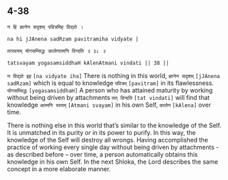 ## 4-38


```shloka-sa
न हि ज्ञानेन सदृशम् पवित्रमिह विद्यते ।
```
```shloka-sa-hk
na hi jJAnena sadRzam pavitramiha vidyate |
```
```shloka-sa
तत्स्वयम् योगसम्सिद्धः कालेनात्मनि विन्दति ॥ ३८ ॥
```
```shloka-sa-hk
tatsvayam yogasamsiddhaH kAlenAtmani vindati || 38 ||
```

`न विद्यते इह` `[na vidyate iha]` There is nothing in this world, `ज्ञानेन सदृशम्` `[jJAnena sadRzam]` which is equal to knowledge `पवित्रम्` `[pavitram]` in its flawlessness. `योगसम्सिद्धः` `[yogasamsiddhaH]` A person who has attained maturity by working without being driven by attachments `तत् विन्दति` `[tat vindati]` will find that knowledge `आत्मनि स्वयम्` `[Atmani svayam]` in his own Self, `कालेन` `[kAlena]` over time.

There is nothing else in this world that’s similar to the knowledge of the Self. It is unmatched in its purity or in its power to purify. In this way, the knowledge of the Self will destroy all wrongs. Having accomplished the practice of working every single day without being driven by attachments - as described before – over time, a person automatically obtains this knowledge in his own Self.
In the next Shloka, the Lord describes the same concept in a more elaborate manner.

